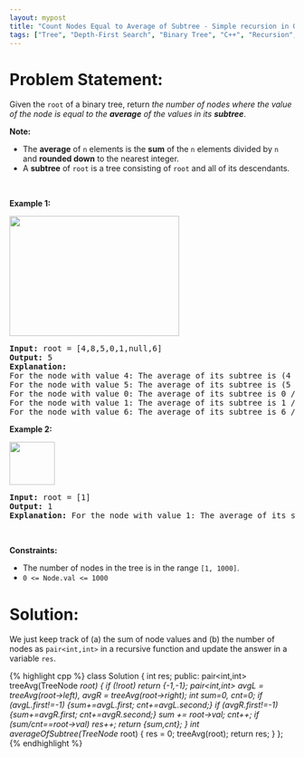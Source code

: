 ```yaml
---
layout: mypost
title: "Count Nodes Equal to Average of Subtree - Simple recursion in O(n) TC"
tags: ["Tree", "Depth-First Search", "Binary Tree", "C++", "Recursion", "Medium"]
---
```

# Problem Statement:
<p>Given the <code>root</code> of a binary tree, return <em>the number of nodes where the value of the node is equal to the <strong>average</strong> of the values in its <strong>subtree</strong></em>.</p>

<p><strong>Note:</strong></p>

<ul>
	<li>The <strong>average</strong> of <code>n</code> elements is the <strong>sum</strong> of the <code>n</code> elements divided by <code>n</code> and <strong>rounded down</strong> to the nearest integer.</li>
	<li>A <strong>subtree</strong> of <code>root</code> is a tree consisting of <code>root</code> and all of its descendants.</li>
</ul>

<p>&nbsp;</p>
<p><strong class="example">Example 1:</strong></p>
<img src="https://assets.leetcode.com/uploads/2022/03/15/image-20220315203925-1.png" style="width: 300px; height: 212px;" />
<pre>
<strong>Input:</strong> root = [4,8,5,0,1,null,6]
<strong>Output:</strong> 5
<strong>Explanation:</strong> 
For the node with value 4: The average of its subtree is (4 + 8 + 5 + 0 + 1 + 6) / 6 = 24 / 6 = 4.
For the node with value 5: The average of its subtree is (5 + 6) / 2 = 11 / 2 = 5.
For the node with value 0: The average of its subtree is 0 / 1 = 0.
For the node with value 1: The average of its subtree is 1 / 1 = 1.
For the node with value 6: The average of its subtree is 6 / 1 = 6.
</pre>

<p><strong class="example">Example 2:</strong></p>
<img src="https://assets.leetcode.com/uploads/2022/03/26/image-20220326133920-1.png" style="width: 80px; height: 76px;" />
<pre>
<strong>Input:</strong> root = [1]
<strong>Output:</strong> 1
<strong>Explanation:</strong> For the node with value 1: The average of its subtree is 1 / 1 = 1.
</pre>

<p>&nbsp;</p>
<p><strong>Constraints:</strong></p>

<ul>
	<li>The number of nodes in the tree is in the range <code>[1, 1000]</code>.</li>
	<li><code>0 &lt;= Node.val &lt;= 1000</code></li>
</ul>

# Solution:
We just keep track of (a) the sum of node values and (b) the number of nodes as `pair<int,int>` in a recursive function and update the answer in a variable `res`.

 {% highlight cpp %} 
class Solution {
    int res;
public:
    pair<int,int> treeAvg(TreeNode *root)
    {
        if (!root) return {-1,-1};
        pair<int,int> avgL = treeAvg(root->left), avgR = treeAvg(root->right);
        int sum=0, cnt=0;
        if (avgL.first!=-1) {sum+=avgL.first; cnt+=avgL.second;}
        if (avgR.first!=-1) {sum+=avgR.first; cnt+=avgR.second;}
        sum += root->val; cnt++;
        if (sum/cnt==root->val) res++;
        return {sum,cnt};
    }
    int averageOfSubtree(TreeNode* root) 
    {
        res = 0;
        treeAvg(root);
        return res;
    }
};
 {% endhighlight %}
